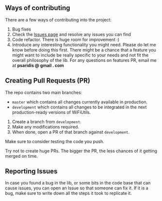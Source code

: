 ## Ways of contributing

There are a few ways of contributing into the project:

1. Bug fixes
2. Check the [Issues page](https://github.com/ThanosFisherman/WifiUtils/issues) and resolve any issues you can find
3. Code refactor. There is huge room for improvement :)
4. Introduce any interesting functionality you might need. Please do let me know before doing this first. There might be a chance that a feature you might want to include be really specific to your needs and not fit the overall philosophy of the lib. For any questions on features PR, email me at **psaridis @ gmail . com**

## Creating Pull Requests (PR)
The repo contains two main branches:

* `master` which contains all changes currently available in production.
* `development` which contains all changes to be integrated in the next production-ready versions of WiFiUtils.

1. Create a branch from `development`.
2. Make any modifications required.
3. When done, open a PR of that branch against `development`.

Make sure to consider testing the code you push.

Try not to create huge PRs. The bigger the PR, the less chances of it getting merged on time.

## Reporting Issues
In case you found a bug in the lib, or some bits in the code base that can cause issues, you can open an Issue so that someone can fix it. If it is a bug, make sure to write down all the steps it took to replicate it.